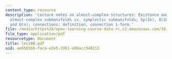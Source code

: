 ```yaml
---
content_type: resource
description: 'Lecture notes on almost-complex structures: Existence and contractibility;
  almost-complex submanifolds vs. symplectic submanifolds; Sp(2n), O(2n), GL(n,C),
  and U(n); connections: definition, connection 1-form.'
file: /media/https%3A/open-learning-course-data-rc.s3.amazonaws.com/18-966-geometry-of-manifolds-spring-2007/ae6565bbfacae2e53361e06acc340213_lect08.pdf
file_type: application/pdf
resourcetype: Document
title: lect08.pdf
uid: ae6565bb-faca-e2e5-3361-e06acc340213
---
```

